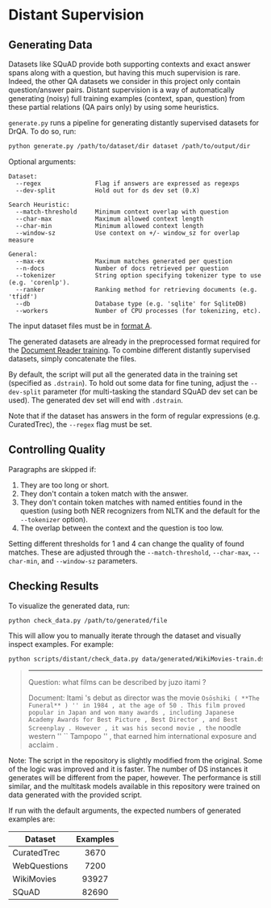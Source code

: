 # Distant Supervision

## Generating Data

Datasets like SQuAD provide both supporting contexts and exact answer spans along with a question, but having this much supervision is rare. Indeed, the other QA datasets we consider in this project only contain question/answer pairs. Distant supervision is a way of automatically generating (noisy) full training examples (context, span, question) from these partial relations (QA pairs only) by using some heuristics.

`generate.py` runs a pipeline for generating distantly supervised datasets for DrQA. To do so, run:

```bash
python generate.py /path/to/dataset/dir dataset /path/to/output/dir
```

Optional arguments:

```
Dataset:
  --regex               Flag if answers are expressed as regexps
  --dev-split           Hold out for ds dev set (0.X)

Search Heuristic:
  --match-threshold     Minimum context overlap with question
  --char-max            Maximum allowed context length
  --char-min            Minimum allowed context length
  --window-sz           Use context on +/- window_sz for overlap measure

General:
  --max-ex              Maximum matches generated per question
  --n-docs              Number of docs retrieved per question
  --tokenizer           String option specifying tokenizer type to use (e.g. 'corenlp').
  --ranker              Ranking method for retrieving documents (e.g. 'tfidf')
  --db                  Database type (e.g. 'sqlite' for SqliteDB)
  --workers             Number of CPU processes (for tokenizing, etc).
```

The input dataset files must be in [format A](../../README.md#format-a).

The generated datasets are already in the preprocessed format required for the [Document Reader training](../reader/README.md#training). To combine different distantly supervised datasets, simply concatenate the files.

By default, the script will put all the generated data in the training set (specified as `.dstrain`). To hold out some data for fine tuning, adjust the `--dev-split` parameter (for multi-tasking the standard SQuAD dev set can be used). The generated dev set will end with `.dstrain`.

Note that if the dataset has answers in the form of regular expressions (e.g. CuratedTrec), the `--regex` flag must be set.

## Controlling Quality

Paragraphs are skipped if:

1. They are too long or short.
2. They don't contain a token match with the answer.
3. They don't contain token matches with named entities found in the question (using both NER recognizers from NLTK and the default for the `--tokenizer` option).
4. The overlap between the context and the question is too low.

Setting different thresholds for 1 and 4 can change the quality of found matches. These are adjusted through the `--match-threshold`, `--char-max`, `--char-min`, and `--window-sz` parameters.

## Checking Results

To visualize the generated data, run:

```bash
python check_data.py /path/to/generated/file
```

This will allow you to manually iterate through the dataset and visually inspect examples. For example:

```bash
python scripts/distant/check_data.py data/generated/WikiMovies-train.dstrain
```

>--------------------------------------------------
>Question: what films can be described by juzo itami ?
>
>Document: Itami 's debut as director was the movie `` Osōshiki ( **The Funeral** ) '' in 1984 , at the age of 50 . This film proved popular in Japan and won many awards , including Japanese Academy Awards for Best Picture , Best Director , and Best Screenplay . However , it was his second movie , the `` noodle western '' `` Tampopo '' , that earned him international exposure and acclaim .

Note: The script in the repository is slightly modified from the original. Some of the logic was improved and it is faster. The number of DS instances it generates will be different from the paper, however. The performance is still similar, and the multitask models available in this repository were trained on data generated with the provided script.

If run with the default arguments, the expected numbers of generated examples are:

| Dataset       | Examples  |
| ------------- |:---------:|
| CuratedTrec   | 3670      |
| WebQuestions  | 7200      |
| WikiMovies    | 93927     |
| SQuAD         | 82690     |
